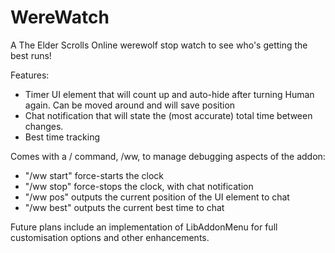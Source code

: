 # WereWatch
A The Elder Scrolls Online werewolf stop watch to see who's getting the best runs!

Features:
* Timer UI element that will count up and auto-hide after turning Human again. Can be moved around and will save position
* Chat notification that will state the (most accurate) total time between changes.
* Best time tracking

Comes with a / command, /ww, to manage debugging aspects of the addon:
* "/ww start" force-starts the clock
* "/ww stop" force-stops the clock, with chat notification
* "/ww pos" outputs the current position of the UI element to chat
* "/ww best" outputs the current best time to chat

Future plans include an implementation of LibAddonMenu for full customisation options and other enhancements.
